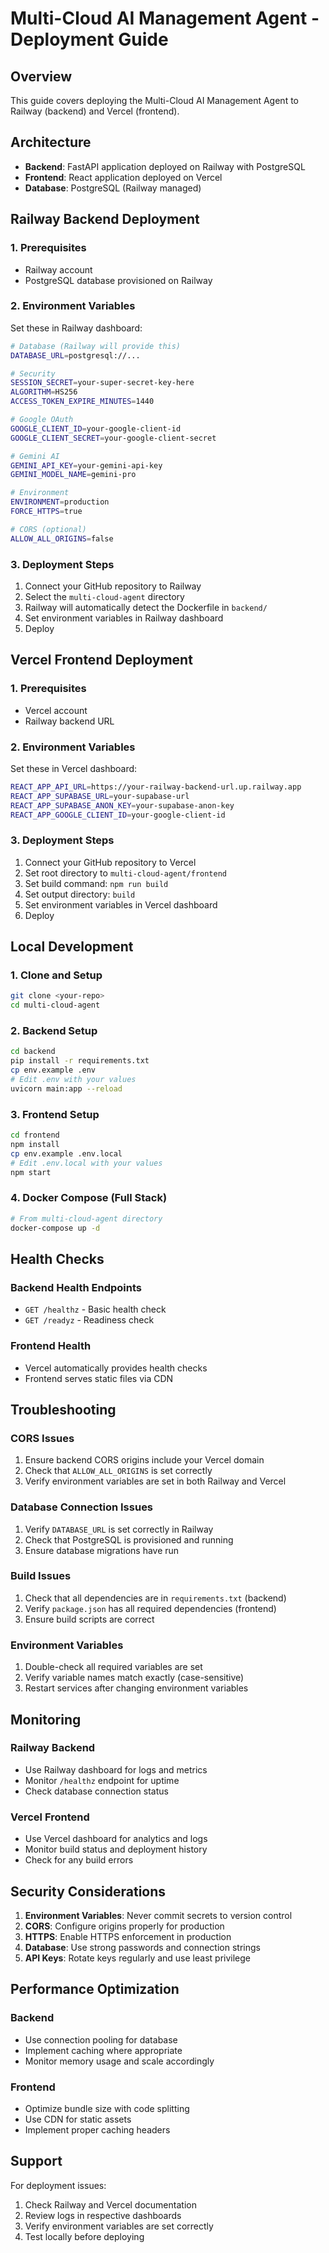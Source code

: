 # Multi-Cloud AI Management Agent - Deployment Guide

## Overview

This guide covers deploying the Multi-Cloud AI Management Agent to Railway (backend) and Vercel (frontend).

## Architecture

- **Backend**: FastAPI application deployed on Railway with PostgreSQL
- **Frontend**: React application deployed on Vercel
- **Database**: PostgreSQL (Railway managed)

## Railway Backend Deployment

### 1. Prerequisites
- Railway account
- PostgreSQL database provisioned on Railway

### 2. Environment Variables
Set these in Railway dashboard:

```bash
# Database (Railway will provide this)
DATABASE_URL=postgresql://...

# Security
SESSION_SECRET=your-super-secret-key-here
ALGORITHM=HS256
ACCESS_TOKEN_EXPIRE_MINUTES=1440

# Google OAuth
GOOGLE_CLIENT_ID=your-google-client-id
GOOGLE_CLIENT_SECRET=your-google-client-secret

# Gemini AI
GEMINI_API_KEY=your-gemini-api-key
GEMINI_MODEL_NAME=gemini-pro

# Environment
ENVIRONMENT=production
FORCE_HTTPS=true

# CORS (optional)
ALLOW_ALL_ORIGINS=false
```

### 3. Deployment Steps
1. Connect your GitHub repository to Railway
2. Select the `multi-cloud-agent` directory
3. Railway will automatically detect the Dockerfile in `backend/`
4. Set environment variables in Railway dashboard
5. Deploy

## Vercel Frontend Deployment

### 1. Prerequisites
- Vercel account
- Railway backend URL

### 2. Environment Variables
Set these in Vercel dashboard:

```bash
REACT_APP_API_URL=https://your-railway-backend-url.up.railway.app
REACT_APP_SUPABASE_URL=your-supabase-url
REACT_APP_SUPABASE_ANON_KEY=your-supabase-anon-key
REACT_APP_GOOGLE_CLIENT_ID=your-google-client-id
```

### 3. Deployment Steps
1. Connect your GitHub repository to Vercel
2. Set root directory to `multi-cloud-agent/frontend`
3. Set build command: `npm run build`
4. Set output directory: `build`
5. Set environment variables in Vercel dashboard
6. Deploy

## Local Development

### 1. Clone and Setup
```bash
git clone <your-repo>
cd multi-cloud-agent
```

### 2. Backend Setup
```bash
cd backend
pip install -r requirements.txt
cp env.example .env
# Edit .env with your values
uvicorn main:app --reload
```

### 3. Frontend Setup
```bash
cd frontend
npm install
cp env.example .env.local
# Edit .env.local with your values
npm start
```

### 4. Docker Compose (Full Stack)
```bash
# From multi-cloud-agent directory
docker-compose up -d
```

## Health Checks

### Backend Health Endpoints
- `GET /healthz` - Basic health check
- `GET /readyz` - Readiness check

### Frontend Health
- Vercel automatically provides health checks
- Frontend serves static files via CDN

## Troubleshooting

### CORS Issues
1. Ensure backend CORS origins include your Vercel domain
2. Check that `ALLOW_ALL_ORIGINS` is set correctly
3. Verify environment variables are set in both Railway and Vercel

### Database Connection Issues
1. Verify `DATABASE_URL` is set correctly in Railway
2. Check that PostgreSQL is provisioned and running
3. Ensure database migrations have run

### Build Issues
1. Check that all dependencies are in `requirements.txt` (backend)
2. Verify `package.json` has all required dependencies (frontend)
3. Ensure build scripts are correct

### Environment Variables
1. Double-check all required variables are set
2. Verify variable names match exactly (case-sensitive)
3. Restart services after changing environment variables

## Monitoring

### Railway Backend
- Use Railway dashboard for logs and metrics
- Monitor `/healthz` endpoint for uptime
- Check database connection status

### Vercel Frontend
- Use Vercel dashboard for analytics and logs
- Monitor build status and deployment history
- Check for any build errors

## Security Considerations

1. **Environment Variables**: Never commit secrets to version control
2. **CORS**: Configure origins properly for production
3. **HTTPS**: Enable HTTPS enforcement in production
4. **Database**: Use strong passwords and connection strings
5. **API Keys**: Rotate keys regularly and use least privilege

## Performance Optimization

### Backend
- Use connection pooling for database
- Implement caching where appropriate
- Monitor memory usage and scale accordingly

### Frontend
- Optimize bundle size with code splitting
- Use CDN for static assets
- Implement proper caching headers

## Support

For deployment issues:
1. Check Railway and Vercel documentation
2. Review logs in respective dashboards
3. Verify environment variables are set correctly
4. Test locally before deploying 